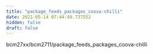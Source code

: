 ```yaml
---
title: "package_feeds_packages_coova-chilli"
date: 2021-05-14 07:44:49.737552
hidden: false
draft: false
---
```


bcm27xx/bcm2711/package_feeds_packages_coova-chilli


